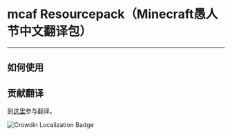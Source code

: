 # mcaf Resourcepack（Minecraft愚人节中文翻译包）

----

## 如何使用

## 贡献翻译

到[这里](https://crowdin.com/project/mcaf-resourcepack)参与翻译。

![Crowdin Localization Badge](https://badges.crowdin.net/mcaf-resourcepack/localized.svg)